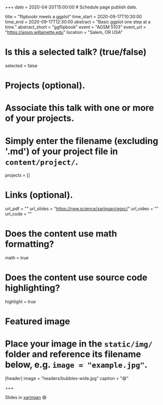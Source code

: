 +++
date = 2020-04-20T15:00:00  # Schedule page publish date.

title = "flipbookr meets a ggplot"
time_start = 2020-09-17T10:30:00
time_end = 2020-09-17T12:30:00
abstract = "Basic ggplot one step at a time."
abstract_short = "ggflipbook"
event = "AGSM 5103"
event_url = "https://agsm.willamette.edu"
location = "Salem, OR USA"

# Is this a selected talk? (true/false)
selected = false

# Projects (optional).
#   Associate this talk with one or more of your projects.
#   Simply enter the filename (excluding '.md') of your project file in `content/project/`.
projects = []

# Links (optional).
url_pdf = ""
url_slides = "https://rww.science/xaringan/ggsc/"
url_video = ""
url_code = ""

# Does the content use math formatting?
math = true

# Does the content use source code highlighting?
highlight = true

# Featured image
# Place your image in the `static/img/` folder and reference its filename below, e.g. `image = "example.jpg"`.
[header]
image = "headers/bubbles-wide.jpg"
caption = ":smile:"

+++

Slides in [xaringan](https://rww.science/xaringan/flipbookgg/) :smile:

